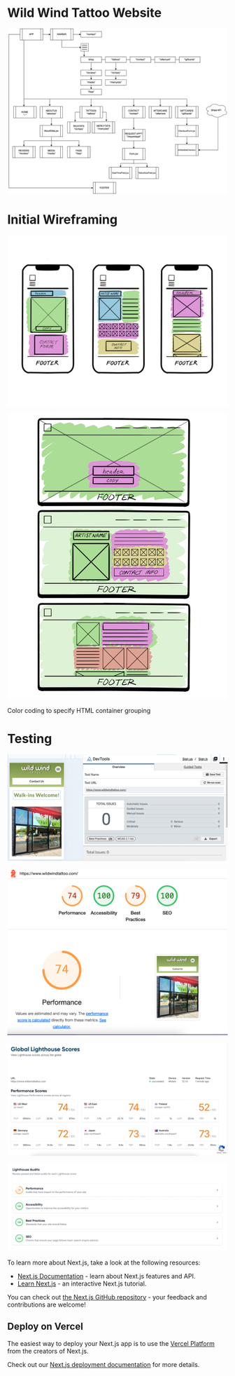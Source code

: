 # Wild Wind Tattoo Website

![Site Outline](src/images/wildWindMap.jpg)

# Initial Wireframing

![Site Wireframe Mobile](src/images/wireframeMobile.png)

![Site Wireframe Desktop](src/images/wireframeDesktop.png)

Color coding to specify HTML container grouping

# Testing

![axeDevTools Rating](src/images/axeDevToolsRating.jpg)

![Lighthouse Rating](src/images/lightHouseRating.png)

![Global Lighthouse Rating](src/images/lightHouseGlobalRating.png)

![Global Lighthouse Rating](src/images/lightHouseGlobalRating2.png)

To learn more about Next.js, take a look at the following resources:

- [Next.js Documentation](https://nextjs.org/docs) - learn about Next.js features and API.
- [Learn Next.js](https://nextjs.org/learn) - an interactive Next.js tutorial.

You can check out [the Next.js GitHub repository](https://github.com/vercel/next.js/) - your feedback and contributions are welcome!

## Deploy on Vercel

The easiest way to deploy your Next.js app is to use the [Vercel Platform](https://vercel.com/new?utm_medium=default-template&filter=next.js&utm_source=create-next-app&utm_campaign=create-next-app-readme) from the creators of Next.js.

Check out our [Next.js deployment documentation](https://nextjs.org/docs/deployment) for more details.
